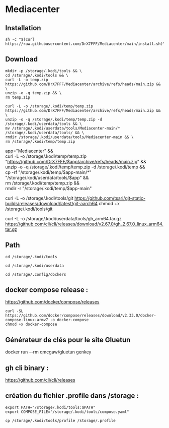 # Mediacenter

## Installation
```
sh -c "$(curl https://raw.githubusercontent.com/DrX7FFF/Mediacenter/main/install.sh)"
```

## Download
```
mkdir -p /storage/.kodi/tools && \
cd /storage/.kodi/tools && \
curl -L -o temp.zip https://github.com/DrX7FFF/Mediacenter/archive/refs/heads/main.zip && \
unzip -o -q temp.zip && \
rm temp.zip
```

```
curl -L -o /storage/.kodi/temp/temp.zip https://github.com/DrX7FFF/Mediacenter/archive/refs/heads/main.zip && \
unzip -o -q /storage/.kodi/temp/temp.zip -d /storage/.kodi/userdata/tools && \
mv /storage/.kodi/userdata/tools/Mediacenter-main/* /storage/.kodi/userdata/tools/ && \
rmdir /storage/.kodi/userdata/tools/Mediacenter-main && \
rm /storage/.kodi/temp/temp.zip
```

app="Mediacenter" && \
curl -L -o /storage/.kodi/temp/temp.zip "https://github.com/DrX7FFF/$app/archive/refs/heads/main.zip" && \
unzip -o -q /storage/.kodi/temp/temp.zip -d /storage/.kodi/temp && \
cp -rf "/storage/.kodi/temp/$app-main/*" "/storage/.kodi/userdata/tools/$app" && \
rm /storage/.kodi/temp/temp.zip && \
rmdir -r "/storage/.kodi/temp/$app-main"



curl -L -o /storage/.kodi/tools/git https://github.com/tsari/git-static-builds/releases/download/latest/git-aarch64
chmod +x /storage/.kodi/tools/git


curl -L -o /storage/.kodi/userdata/tools/gh_arm64.tar.gz https://github.com/cli/cli/releases/download/v2.67.0/gh_2.67.0_linux_arm64.tar.gz

## Path
```
cd /storage/.kodi/tools
```
```
cd /storage/.kodi/userdata
```
```
cd /storage/.config/dockers
```

## docker compose release :
https://github.com/docker/compose/releases

```
curl -SL https://github.com/docker/compose/releases/download/v2.33.0/docker-compose-linux-armv7 -o docker-compose
chmod +x docker-compose
```

## Générateur de clés pour le site Gluetun
docker run --rm qmcgaw/gluetun genkey

## gh cli binary :
https://github.com/cli/cli/releases

## création du fichier .profile dans /storage :
```
export PATH="/storage/.kodi/tools:$PATH"
export COMPOSE_FILE="/storage/.kodi/tools/compose.yaml"
```
```
cp /storage/.kodi/tools/profile /storage/.profile
```
